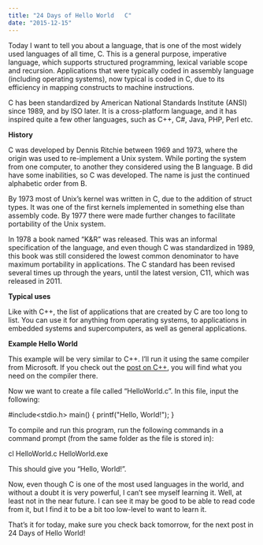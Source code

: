```yaml
---
title: "24 Days of Hello World   C"
date: "2015-12-15"
---
```


Today I want to tell you about a language, that is one of the most widely used languages of all time, C. This is a general purpose, imperative language, which supports structured programming, lexical variable scope and recursion. Applications that were typically coded in assembly language (including operating systems), now typical is coded in C, due to its efficiency in mapping constructs to machine instructions.

C has been standardized by American National Standards Institute (ANSI) since 1989, and by ISO later. It is a cross-platform language, and it has inspired quite a few other languages, such as C++, C#, Java, PHP, Perl etc.

**History**

C was developed by Dennis Ritchie between 1969 and 1973, where the origin was used to re-implement a Unix system. While porting the system from one computer, to another they considered using the B language. B did have some inabilities, so C was developed. The name is just the continued alphabetic order from B.

By 1973 most of Unix’s kernel was written in C, due to the addition of struct types. It was one of the first kernels implemented in something else than assembly code. By 1977 there were made further changes to facilitate portability of the Unix system.

In 1978 a book named “K&R” was released. This was an informal specification of the language, and even though C was standardized in 1989, this book was still considered the lowest common denominator to have maximum portability in applications. The C standard has been revised several times up through the years, until the latest version, C11, which was released in 2011.

**Typical uses**

Like with C++, the list of applications that are created by C are too long to list. You can use it for anything from operating systems, to applications in embedded systems and supercomputers, as well as general applications.

**Example Hello World**

This example will be very similar to C++. I’ll run it using the same compiler from Microsoft. If you check out the [post on C++](http://leiflarsen.org/2015/24-days-of-hello-world-c-2), you will find what you need on the compiler there.

Now we want to create a file called “HelloWorld.c”. In this file, input the following:

#include<stdio.h> main() { printf("Hello, World!"); }

To compile and run this program, run the following commands in a command prompt (from the same folder as the file is stored in):

cl HelloWorld.c HelloWorld.exe

This should give you “Hello, World!”.

Now, even though C is one of the most used languages in the world, and without a doubt it is very powerful, I can’t see myself learning it. Well, at least not in the near future. I can see it may be good to be able to read code from it, but I find it to be a bit too low-level to want to learn it.

That’s it for today, make sure you check back tomorrow, for the next post in 24 Days of Hello World!
